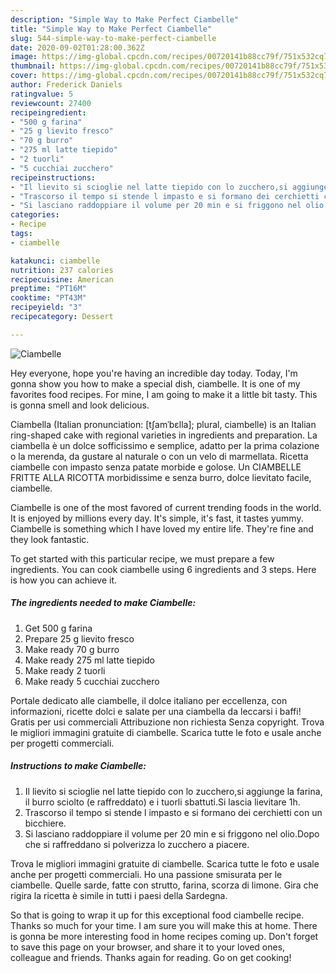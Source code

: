 ```yaml
---
description: "Simple Way to Make Perfect Ciambelle"
title: "Simple Way to Make Perfect Ciambelle"
slug: 544-simple-way-to-make-perfect-ciambelle
date: 2020-09-02T01:28:00.362Z
image: https://img-global.cpcdn.com/recipes/00720141b88cc79f/751x532cq70/ciambelle-recipe-main-photo.jpg
thumbnail: https://img-global.cpcdn.com/recipes/00720141b88cc79f/751x532cq70/ciambelle-recipe-main-photo.jpg
cover: https://img-global.cpcdn.com/recipes/00720141b88cc79f/751x532cq70/ciambelle-recipe-main-photo.jpg
author: Frederick Daniels
ratingvalue: 5
reviewcount: 27400
recipeingredient:
- "500 g farina"
- "25 g lievito fresco"
- "70 g burro"
- "275 ml latte tiepido"
- "2 tuorli"
- "5 cucchiai zucchero"
recipeinstructions:
- "Il lievito si scioglie nel latte tiepido con lo zucchero,si aggiunge la farina, il burro sciolto (e raffreddato) e i tuorli sbattuti.Si lascia lievitare 1h."
- "Trascorso il tempo si stende l impasto e si formano dei cerchietti con un bicchiere."
- "Si lasciano raddoppiare il volume per 20 min e si friggono nel olio.Dopo che si raffreddano si polverizza lo zucchero a piacere."
categories:
- Recipe
tags:
- ciambelle

katakunci: ciambelle 
nutrition: 237 calories
recipecuisine: American
preptime: "PT16M"
cooktime: "PT43M"
recipeyield: "3"
recipecategory: Dessert

---
```



![Ciambelle](https://img-global.cpcdn.com/recipes/00720141b88cc79f/751x532cq70/ciambelle-recipe-main-photo.jpg)

Hey everyone, hope you're having an incredible day today. Today, I'm gonna show you how to make a special dish, ciambelle. It is one of my favorites food recipes. For mine, I am going to make it a little bit tasty. This is gonna smell and look delicious.

Ciambella (Italian pronunciation: [tʃamˈbɛlla]; plural, ciambelle) is an Italian ring-shaped cake with regional varieties in ingredients and preparation. La ciambella è un dolce sofficissimo e semplice, adatto per la prima colazione o la merenda, da gustare al naturale o con un velo di marmellata. Ricetta ciambelle con impasto senza patate morbide e golose. Un CIAMBELLE FRITTE ALLA RICOTTA morbidissime e senza burro, dolce lievitato facile, ciambelle.

Ciambelle is one of the most favored of current trending foods in the world. It is enjoyed by millions every day. It's simple, it's fast, it tastes yummy. Ciambelle is something which I have loved my entire life. They're fine and they look fantastic.


To get started with this particular recipe, we must prepare a few ingredients. You can cook ciambelle using 6 ingredients and 3 steps. Here is how you can achieve it.

<!--inarticleads1-->

##### The ingredients needed to make Ciambelle:

1. Get 500 g farina
1. Prepare 25 g lievito fresco
1. Make ready 70 g burro
1. Make ready 275 ml latte tiepido
1. Make ready 2 tuorli
1. Make ready 5 cucchiai zucchero


Portale dedicato alle ciambelle, il dolce italiano per eccellenza, con informazioni, ricette dolci e salate per una ciambella da leccarsi i baffi! Gratis per usi commerciali Attribuzione non richiesta Senza copyright. Trova le migliori immagini gratuite di ciambelle. Scarica tutte le foto e usale anche per progetti commerciali. 

<!--inarticleads2-->

##### Instructions to make Ciambelle:

1. Il lievito si scioglie nel latte tiepido con lo zucchero,si aggiunge la farina, il burro sciolto (e raffreddato) e i tuorli sbattuti.Si lascia lievitare 1h.
1. Trascorso il tempo si stende l impasto e si formano dei cerchietti con un bicchiere.
1. Si lasciano raddoppiare il volume per 20 min e si friggono nel olio.Dopo che si raffreddano si polverizza lo zucchero a piacere.


Trova le migliori immagini gratuite di ciambelle. Scarica tutte le foto e usale anche per progetti commerciali. Ho una passione smisurata per le ciambelle. Quelle sarde, fatte con strutto, farina, scorza di limone. Gira che rigira la ricetta è simile in tutti i paesi della Sardegna. 

So that is going to wrap it up for this exceptional food ciambelle recipe. Thanks so much for your time. I am sure you will make this at home. There is gonna be more interesting food in home recipes coming up. Don't forget to save this page on your browser, and share it to your loved ones, colleague and friends. Thanks again for reading. Go on get cooking!
